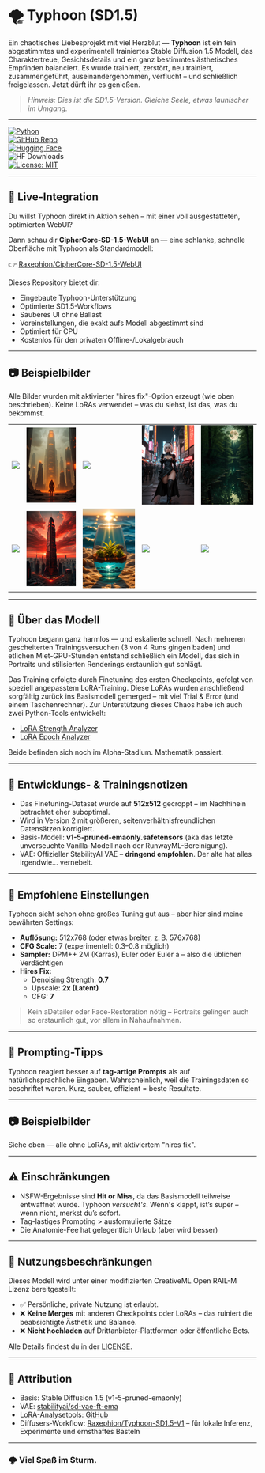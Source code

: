 # 🌪️ Typhoon (SD1.5)

Ein chaotisches Liebesprojekt mit viel Herzblut — **Typhoon** ist ein fein abgestimmtes und experimentell trainiertes Stable Diffusion 1.5 Modell, das Charaktertreue, Gesichtsdetails und ein ganz bestimmtes ästhetisches Empfinden balanciert. Es wurde trainiert, zerstört, neu trainiert, zusammengeführt, auseinandergenommen, verflucht – und schließlich freigelassen. Jetzt dürft ihr es genießen.

> _Hinweis: Dies ist die SD1.5-Version. Gleiche Seele, etwas launischer im Umgang._

---

[![Python](https://img.shields.io/badge/Python-3.10+-blue?logo=python&logoColor=white)](https://www.python.org/)  
[![GitHub Repo](https://img.shields.io/badge/GitHub-Raxephion/Typhoon--SD15--model-181717?logo=github)](https://github.com/Raxephion/Typhoon-SD15-model)  
[![Hugging Face](https://img.shields.io/badge/HuggingFace-Raxephion/Typhoon--SD1.5--V1-orange?logo=huggingface)](https://huggingface.co/Raxephion/Typhoon-SD1.5-V1)  
![HF Downloads](https://img.shields.io/badge/Downloads-100%2B-orange?logo=huggingface)  
[![License: MIT](https://img.shields.io/badge/License-MIT-yellow.svg)](./LICENSE)

---

## 🧪 Live-Integration

Du willst Typhoon direkt in Aktion sehen – mit einer voll ausgestatteten, optimierten WebUI?

Dann schau dir **CipherCore-SD-1.5-WebUI** an — eine schlanke, schnelle Oberfläche mit Typhoon als Standardmodell:

👉 [Raxephion/CipherCore-SD-1.5-WebUI](https://github.com/Raxephion/CipherCore-SD-1.5-WebUI)

Dieses Repository bietet dir:

- Eingebaute Typhoon-Unterstützung  
- Optimierte SD1.5-Workflows  
- Sauberes UI ohne Ballast  
- Voreinstellungen, die exakt aufs Modell abgestimmt sind  
- Optimiert für CPU  
- Kostenlos für den privaten Offline-/Lokalgebrauch

---

## 📷 Beispielbilder

Alle Bilder wurden mit aktivierter "hires fix"-Option erzeugt (wie oben beschrieben). Keine LoRAs verwendet – was du siehst, ist das, was du bekommst.

<table> <tr> <td><img src="./images/00003.png" width="160"/></td> <td><img src="./images/00006.png" width="160"/></td> <td><img src="./images/00008.png" width="160"/></td> <td><img src="./images/00015.png" width="160"/></td> <td><img src="./images/00020.png" width="160"/></td> </tr> <tr> <td><img src="./images/00024.png" width="160"/></td> <td><img src="./images/00031.png" width="160"/></td> <td><img src="./images/00033.png" width="160"/></td> <td><img src="./images/00034.png" width="160"/></td> <td><img src="./images/00035.png" width="160"/></td> </tr> </table>

---

## 🧠 Über das Modell

Typhoon begann ganz harmlos — und eskalierte schnell. Nach mehreren gescheiterten Trainingsversuchen (3 von 4 Runs gingen baden) und etlichen Miet-GPU-Stunden entstand schließlich ein Modell, das sich in Portraits und stilisierten Renderings erstaunlich gut schlägt.

Das Training erfolgte durch Finetuning des ersten Checkpoints, gefolgt von speziell angepasstem LoRA-Training. Diese LoRAs wurden anschließend sorgfältig zurück ins Basismodell gemerged – mit viel Trial & Error (und einem Taschenrechner). Zur Unterstützung dieses Chaos habe ich auch zwei Python-Tools entwickelt:

- [LoRA Strength Analyzer](https://github.com/Raxephion/loRA-Strength-Analyser)  
- [LoRA Epoch Analyzer](https://github.com/Raxephion/loRA-Epoch-Analyser)

Beide befinden sich noch im Alpha-Stadium. Mathematik passiert.

---

## 🔧 Entwicklungs- & Trainingsnotizen

- Das Finetuning-Dataset wurde auf **512x512** gecroppt – im Nachhinein betrachtet eher suboptimal.  
- Wird in Version 2 mit größeren, seitenverhältnisfreundlichen Datensätzen korrigiert.  
- Basis-Modell: **v1-5-pruned-emaonly.safetensors** (aka das letzte unverseuchte Vanilla-Modell nach der RunwayML-Bereinigung).  
- VAE: Offizieller StabilityAI VAE – **dringend empfohlen**. Der alte hat alles irgendwie... vernebelt.

---

## 📐 Empfohlene Einstellungen

Typhoon sieht schon ohne großes Tuning gut aus – aber hier sind meine bewährten Settings:

- **Auflösung:** 512x768 (oder etwas breiter, z. B. 576x768)  
- **CFG Scale:** 7 (experimentell: 0.3–0.8 möglich)  
- **Sampler:** DPM++ 2M (Karras), Euler oder Euler a – also die üblichen Verdächtigen  
- **Hires Fix:**  
  - Denoising Strength: **0.7**  
  - Upscale: **2x (Latent)**  
  - CFG: **7**

> Kein aDetailer oder Face-Restoration nötig – Portraits gelingen auch so erstaunlich gut, vor allem in Nahaufnahmen.

---

## 🧠 Prompting-Tipps

Typhoon reagiert besser auf **tag-artige Prompts** als auf natürlichsprachliche Eingaben. Wahrscheinlich, weil die Trainingsdaten so beschriftet waren. Kurz, sauber, effizient = beste Resultate.

---

## 📷 Beispielbilder

Siehe oben — alle ohne LoRAs, mit aktiviertem "hires fix".

---

## ⚠️ Einschränkungen

- NSFW-Ergebnisse sind **Hit or Miss**, da das Basismodell teilweise entwaffnet wurde. Typhoon *versucht's*. Wenn's klappt, ist’s super – wenn nicht, merkst du’s sofort.  
- Tag-lastiges Prompting > ausformulierte Sätze  
- Die Anatomie-Fee hat gelegentlich Urlaub (aber wird besser)

---

## 🚫 Nutzungsbeschränkungen

Dieses Modell wird unter einer modifizierten CreativeML Open RAIL-M Lizenz bereitgestellt:

- ✅ Persönliche, private Nutzung ist erlaubt.  
- ❌ **Keine Merges** mit anderen Checkpoints oder LoRAs – das ruiniert die beabsichtigte Ästhetik und Balance.  
- ❌ **Nicht hochladen** auf Drittanbieter-Plattformen oder öffentliche Bots.

Alle Details findest du in der [LICENSE](./LICENSE).

---

## 📍 Attribution

- Basis: Stable Diffusion 1.5 (v1-5-pruned-emaonly)  
- VAE: [stabilityai/sd-vae-ft-ema](https://huggingface.co/stabilityai/sd-vae-ft-ema)  
- LoRA-Analysetools: [GitHub](https://github.com/Raxephion)  
- Diffusers-Workflow: [Raxephion/Typhoon-SD1.5-V1](https://huggingface.co/Raxephion/Typhoon-SD1.5-V1) – für lokale Inferenz, Experimente und ernsthaftes Basteln

---

### 🌩️ Viel Spaß im Sturm.
